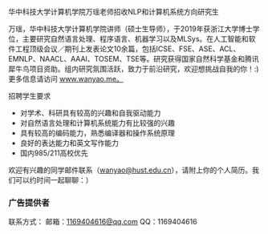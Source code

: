 华中科技大学计算机学院万瑶老师招收NLP和计算机系统方向研究生

万瑶，华中科技大学计算机学院讲师（硕士生导师），于2019年获浙江大学博士学位，主要研究自然语言处理、程序语言、机器学习以及MLSys。在人工智能和软件工程顶级会议／期刊上发表论文10余篇，包括ICSE、FSE、ASE、ACL、EMNLP、NAACL、AAAI、TOSEM、TSE等。研究获得国家自然科学基金和腾讯犀牛鸟项目资助。组内研究氛围活跃，致力于前沿研究，欢迎想挑战自我的你！:) 更多信息请访问 www.wanyao.me。

招聘学生要求
- 对学术、科研具有较高的兴趣和自我驱动能力
- 对自然语言处理和计算机系统能力有比较强的兴趣
- 具有较高的编码能力，熟悉编译器和操作系统原理
- 良好的表达能力和英文写作能力
- 国内985/211高校优先

欢迎有兴趣的同学邮件联系（wanyao@hust.edu.cn），请附上你的个人简历。我们可以约时间一起聊聊：）

### 广告提供者
联系方式：
邮箱：1169404616@qq.com
QQ：1169404616

